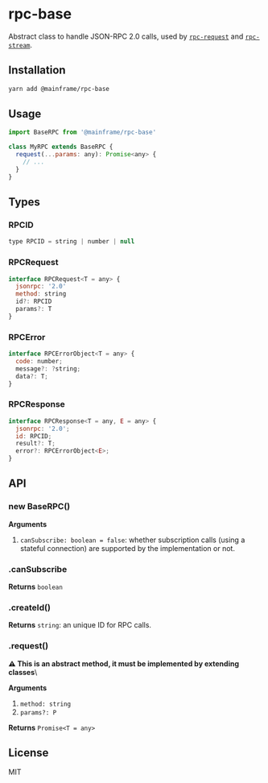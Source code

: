 # rpc-base

Abstract class to handle JSON-RPC 2.0 calls, used by [`rpc-request`](../rpc-request) and [`rpc-stream`](../rpc-stream).

## Installation

```sh
yarn add @mainframe/rpc-base
```

## Usage

```js
import BaseRPC from '@mainframe/rpc-base'

class MyRPC extends BaseRPC {
  request(...params: any): Promise<any> {
    // ...
  }
}
```

## Types

### RPCID

```js
type RPCID = string | number | null
```

### RPCRequest

```js
interface RPCRequest<T = any> {
  jsonrpc: '2.0'
  method: string
  id?: RPCID
  params?: T
}
```

### RPCError

```js
interface RPCErrorObject<T = any> {
  code: number;
  message?: ?string;
  data?: T;
}
```

### RPCResponse

```js
interface RPCResponse<T = any, E = any> {
  jsonrpc: '2.0';
  id: RPCID;
  result?: T;
  error?: RPCErrorObject<E>;
}
```

## API

### new BaseRPC()

**Arguments**

1.  `canSubscribe: boolean = false`: whether subscription calls (using a stateful connection) are supported by the implementation or not.

### .canSubscribe

**Returns** `boolean`

### .createId()

**Returns** `string`: an unique ID for RPC calls.

### .request()

**⚠️ This is an abstract method, it must be implemented by extending classes**\

**Arguments**

1. `method: string`
1. `params?: P`

**Returns** `Promise<T = any>`

## License

MIT
